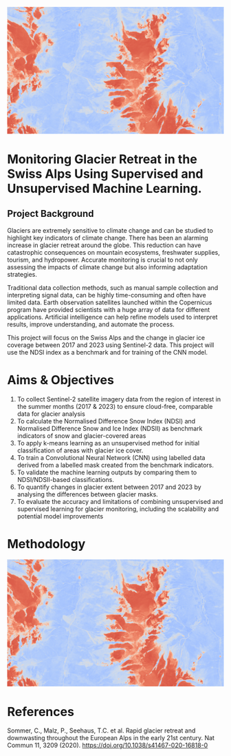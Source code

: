 <p align="center">
  <img src="/Images/ndsi_deployment_region.png" width="600" height="auto"/>
</p>

# Monitoring Glacier Retreat in the Swiss Alps Using Supervised and Unsupervised Machine Learning.

## Project Background

Glaciers are extremely sensitive to climate change and can be studied to highlight key indicators of climate change. There has been an alarming increase in glacier retreat around the globe. This reduction can have catastrophic consequences on mountain ecosystems, freshwater supplies, tourism, and hydropower. Accurate monitoring is crucial to not only assessing the impacts of climate change but also informing adaptation strategies.

Traditional data collection methods, such as manual sample collection and interpreting signal data, can be highly time-consuming and often have limited data. Earth observation satellites launched within the Copernicus program have provided scientists with a huge array of data for different applications. Artificial intelligence can help refine models used to interpret results, improve understanding, and automate the process.

This project will focus on the Swiss Alps and the change in glacier ice coverage between 2017 and 2023 using Sentinel-2 data. This project will use the NDSI index as a benchmark and for training of the CNN model.

# Aims & Objectives

1. To collect Sentinel-2 satellite imagery data from the region of interest in the summer months (2017 & 2023) to ensure cloud-free, comparable data for glacier analysis
2. To calculate the Normalised Difference Snow Index (NDSI) and Normalised Difference Snow and Ice Index (NDSII) as benchmark indicators of snow and glacier-covered areas
3. To apply k-means learning as an unsupervised method for initial classification of areas with glacier ice cover.
4. To train a Convolutional Neural Network (CNN) using labelled data derived from a labelled mask created from the benchmark indicators.
5. To validate the machine learning outputs by comparing them to NDSI/NDSII-based classifications.
6. To quantify changes in glacier extent between 2017 and 2023 by analysing the differences between glacier masks.
7. To evaluate the accuracy and limitations of combining unsupervised and supervised learning for glacier monitoring, including the scalability and potential model improvements
   
# Methodology

<p align="center">
  <img src="/Images/ndsi_deployment_region.png" width="600" height="auto"/>
</p>

# References

Sommer, C., Malz, P., Seehaus, T.C. et al. Rapid glacier retreat and downwasting throughout the European Alps in the early 21st century. Nat Commun 11, 3209 (2020). https://doi.org/10.1038/s41467-020-16818-0


